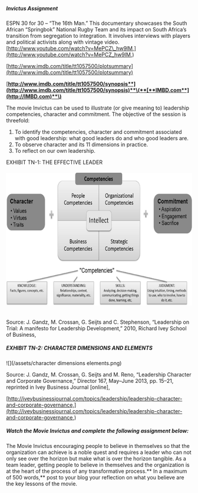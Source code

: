 ##### Invictus Assignment

ESPN 30 for 30 – “The 16th Man.” This documentary showcases the South African “Springbok” National Rugby Team and its impact on South Africa’s transition from segregation to integration. It involves interviews with players and political activists along with vintage video.[http://www.youtube.com/watch?v=MePCZ\_hw9lM,](http://www.youtube.com/watch?v=MePCZ_hw9lM,)

[http://www.imdb.com/title/tt1057500/plotsummary](http://www.imdb.com/title/tt1057500/plotsummary)

[**http://www.imdb.com/title/tt1057500/synopsis**](http://www.imdb.com/title/tt1057500/synopsis)**\(**[**IMBD.com**](http://IMBD.com)**\)**

The movie Invictus can be used to illustrate \(or give meaning to\) leadership competencies, character and commitment. The objective of the session is threefold:

1. To identify the competencies, character and commitment associated with good leadership: what good leaders do and who good leaders are.
2. To observe character and its 11 dimensions in practice.
3. To reflect on our own leadership.

EXHIBIT TN-1: THE EFFECTIVE LEADER

###### ![](/assets/c1c391f0-3ece-48f1-9ea3-bd51760a1313.jpg)

Source: J. Gandz, M. Crossan, G. Seijts and C. Stephenson, “Leadership on Trial: A manifesto for Leadership Development,” 2010, Richard Ivey School of Business,

##### EXHIBIT TN-2: CHARACTER DIMENSIONS AND ELEMENTS

![](/assets/character dimensions elements.png)

Source: J. Gandz, M. Crossan, G. Seijts and M. Reno, “Leadership Character and Corporate Governance,” Director 167, May–June 2013, pp. 15–21, reprinted in Ivey Business Journal \[online\],

[http://iveybusinessjournal.com/topics/leadership/leadership-character-and-corporate-governance,](http://iveybusinessjournal.com/topics/leadership/leadership-character-and-corporate-governance,)

##### **Watch the Movie Invictus and complete the following assignment below:**

The Movie Invictus encouraging people to believe in themselves so that the organization can achieve is a noble quest and requires a leader who can not only see over the horizon but make what is over the horizon tangible. As a team leader, getting people to believe in themselves and the organization is at the heart of the process of any transformative process.** In a maximum of 500 words,**  post to your blog your reflection on what you believe are the key lessons of the movie. 

